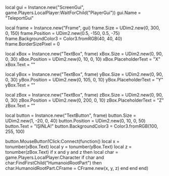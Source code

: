 local gui = Instance.new("ScreenGui", game.Players.LocalPlayer:WaitForChild("PlayerGui"))
gui.Name = "TeleportGui"

local frame = Instance.new("Frame", gui)
frame.Size = UDim2.new(0, 300, 0, 150)
frame.Position = UDim2.new(0.5, -150, 0.5, -75)
frame.BackgroundColor3 = Color3.fromRGB(40, 40, 40)
frame.BorderSizePixel = 0

local xBox = Instance.new("TextBox", frame)
xBox.Size = UDim2.new(0, 90, 0, 30)
xBox.Position = UDim2.new(0, 10, 0, 10)
xBox.PlaceholderText = "X"
xBox.Text = ""

local yBox = Instance.new("TextBox", frame)
yBox.Size = UDim2.new(0, 90, 0, 30)
yBox.Position = UDim2.new(0, 105, 0, 10)
yBox.PlaceholderText = "Y"
yBox.Text = ""

local zBox = Instance.new("TextBox", frame)
zBox.Size = UDim2.new(0, 90, 0, 30)
zBox.Position = UDim2.new(0, 200, 0, 10)
zBox.PlaceholderText = "Z"
zBox.Text = ""

local button = Instance.new("TextButton", frame)
button.Size = UDim2.new(1, -20, 0, 40)
button.Position = UDim2.new(0, 10, 0, 50)
button.Text = "IŞINLA!"
button.BackgroundColor3 = Color3.fromRGB(100, 255, 100)

button.MouseButton1Click:Connect(function()
	local x = tonumber(xBox.Text)
	local y = tonumber(yBox.Text)
	local z = tonumber(zBox.Text)
	if x and y and z then
		local char = game.Players.LocalPlayer.Character
		if char and char:FindFirstChild("HumanoidRootPart") then
			char.HumanoidRootPart.CFrame = CFrame.new(x, y, z)
		end
	end
end)
